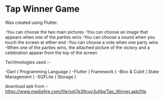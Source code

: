 <h1>Tap Winner Game</h1>
Was created using Flutter.


-You can choose the two main pictures
-You can choose an image that appears when one of the parties wins
-You can choose a sound when you touch the screen at either end
-You can choose a vote when one party wins
-When one of the parties wins, the attached picture of the victory and a celebration appear from the top of the screen


Techhnologies used :- 

-Dart ( Programming Language )
-Flutter ( Framework )
-Bloc & Cubit ( State Management )
-SQFLite ( Storage )

download apk from :- https://www.mediafire.com/file/xqt7e39cuy3uf4q/Tap_Winner.apk/file
